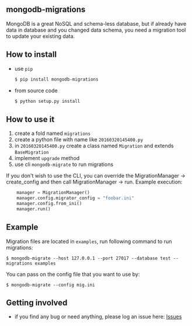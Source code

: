mongodb-migrations
------------------

MongoDB is a great NoSQL and schema-less database, but if already have data in database and you changed data schema, you need a migration tool to update your existing data.

## How to install

* use `pip`

    ```bash
    $ pip install mongodb-migrations
    ```

* from source code

    ```bash
    $ python setup.py install
    ```

## How to use it

1. create a fold named `migrations`
2. create a python file with name like `20160320145400.py`
3. in `20160320145400.py` create a class named `Migration` and extends `BaseMigration`
4. implement `upgrade` method
5. use cli `mongodb-migrate` to run migrations

If you don't wish to use the CLI, you can override the MigrationManager -> create_config and then call MigrationManager -> run. Example execution:

```python
    manager = MigrationManager()
    manager.config.migrator_config = "foobar.ini"
    manager.config.from_ini()
    manager.run()
```

## Example

Migration files are located in `examples`, run following command to run migrations:

```
$ mongodb-migrate --host 127.0.0.1 --port 27017 --database test --migrations examples
```

You can pass on the config file that you want to use by:

```
$ mongodb-migrate --config mig.ini
```

## Getting involved

* if you find any bug or need anything, please log an issue here: [Issues](https://github.com/DoubleCiti/mongodb-migrations/issues)

